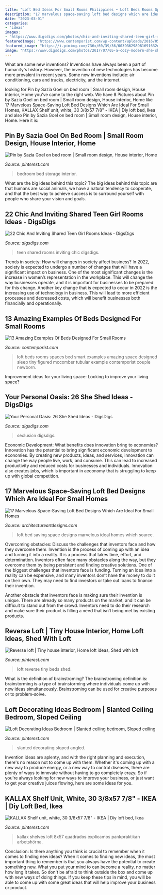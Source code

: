 ```yaml
---
title: "Loft Bed Ideas For Small Rooms Philippines ~ Loft Beds Rooms Spaces Bed Smart Examples Amazing Space Designed Sleep Tiny Figured Mccomber Tubular Example Contemporist Couple Newborn"
description: "17 marvelous space-saving loft bed designs which are ideal for small homes"
date: "2023-03-01"
categories:
- "ideas"
images:
- "https://www.digsdigs.com/photos/chic-and-inviting-shared-teen-girl-rooms-ideas-11.jpg"
featuredImage: "https://www.contemporist.com/wp-content/uploads/2016/05/beds-for-small-spaces_080516_06-800x1100.jpg"
featured_image: "https://i.pinimg.com/736x/60/39/36/603936298981691632dc88b1d617ab4e.jpg"
image: "https://www.digsdigs.com/photos/2017/07/05-a-cozy-modern-she-shed-with-a-living-and-bedroom-zone-to-enjoy-seclusion.jpg"
---
```



What are some new inventions?
Inventions have always been a part of humanity's history. However, the invention of new technologies has become more prevalent in recent years. Some new inventions include: air conditioning, cars and trucks, electricity, and the internet.

	

		
looking for Pin by Sazia Goel on bed room | Small room design, House interior, Home you've came to the right web. We have 8 Pictures about Pin by Sazia Goel on bed room | Small room design, House interior, Home like 17 Marvelous Space-Saving Loft Bed Designs Which Are Ideal For Small Homes, KALLAX Shelf unit, white, 30 3/8x57 7/8&quot; - IKEA | Diy loft bed, Ikea and also Pin by Sazia Goel on bed room | Small room design, House interior, Home. Here it is:
		
    
## Pin By Sazia Goel On Bed Room | Small Room Design, House Interior, Home

<img loading=lazy src="https://i.pinimg.com/736x/ea/a8/66/eaa866bd94034f383154e1168022c527--platform-bed-storage-platform-bedroom.jpg" onerror="this.onerror=null;this.src='https://tse1.mm.bing.net/th?id=OIP.WutVGnNiIiMHf-VwoPMXTgHaLH&amp;pid=15.1';" alt="Pin by Sazia Goel on bed room | Small room design, House interior, Home">

_Source: pinterest.com_

>bedroom bed storage interior. 

	

What are the big ideas behind this topic?
The big ideas behind this topic are that humans are social animals, we have a natural tendency to cooperate, and that the best way to achieve success is to surround yourself with people who share your vision and goals.

    
## 22 Chic And Inviting Shared Teen Girl Rooms Ideas - DigsDigs

<img loading=lazy src="https://www.digsdigs.com/photos/chic-and-inviting-shared-teen-girl-rooms-ideas-11.jpg" onerror="this.onerror=null;this.src='https://tse3.mm.bing.net/th?id=OIP.FbbFW2VVomJEEsWn5xfJmgHaLH&amp;pid=15.1';" alt="22 Chic And Inviting Shared Teen Girl Rooms Ideas - DigsDigs">

_Source: digsdigs.com_

>teen shared rooms inviting chic digsdigs. 

	

Trends in society: How will changes in society affect business?
In 2022, society is expected to undergo a number of changes that will have a significant impact on business. One of the most significant changes is the increase in women’s representation in the workplace. This will change the way businesses operate, and it is important for businesses to be prepared for this change. Another key change that is expected to occur in 2022 is the increasing use of technology in business. This will lead to more efficient processes and decreased costs, which will benefit businesses both financially and operationally.

    
## 13 Amazing Examples Of Beds Designed For Small Rooms

<img loading=lazy src="https://www.contemporist.com/wp-content/uploads/2016/05/beds-for-small-spaces_080516_06-800x1100.jpg" onerror="this.onerror=null;this.src='https://tse2.mm.bing.net/th?id=OIP.lvmBUBkpEwjSt4XnRC_mBQHaKL&amp;pid=15.1';" alt="13 Amazing Examples Of Beds Designed For Small Rooms">

_Source: contemporist.com_

>loft beds rooms spaces bed smart examples amazing space designed sleep tiny figured mccomber tubular example contemporist couple newborn. 

	

Improvement ideas for your living space:
Looking to improve your living space?

    
## Your Personal Oasis: 26 She Shed Ideas - DigsDigs

<img loading=lazy src="https://www.digsdigs.com/photos/2017/07/05-a-cozy-modern-she-shed-with-a-living-and-bedroom-zone-to-enjoy-seclusion.jpg" onerror="this.onerror=null;this.src='https://tse2.mm.bing.net/th?id=OIP.mbklUnrometnD6ArnijveAHaJ4&amp;pid=15.1';" alt="Your Personal Oasis: 26 She Shed Ideas - DigsDigs">

_Source: digsdigs.com_

>seclusion digsdigs. 

	

Economic Development: What benefits does innovation bring to economies?
Innovation has the potential to bring significant economic development to economies. By creating new products, ideas, and services, innovation can change the way people live, work, and consume. This can lead to increased productivity and reduced costs for businesses and individuals. Innovation also creates jobs, which is important in aeconomy that is struggling to keep up with global competition.

    
## 17 Marvelous Space-Saving Loft Bed Designs Which Are Ideal For Small Homes

<img loading=lazy src="https://www.architectureartdesigns.com/wp-content/uploads/2016/01/6-50.jpg" onerror="this.onerror=null;this.src='https://tse3.mm.bing.net/th?id=OIP.xeoN89TWjSYrxbb2uBYZqQHaF0&amp;pid=15.1';" alt="17 Marvelous Space-Saving Loft Bed Designs Which Are Ideal For Small Homes">

_Source: architectureartdesigns.com_

>loft bed saving space designs marvelous ideal homes which source. 

	

Overcoming obstacles: Discuss the challenges that inventors face and how they overcome them.
Invention is the process of coming up with an idea and turning it into a reality. It is a process that takes time, effort, and determination. Inventors often face many obstacles along the way, but they overcome them by being persistent and finding creative solutions.
One of the biggest challenges that inventors face is funding. Turning an idea into a reality can be expensive, and many inventors don’t have the money to do it on their own. They may need to find investors or take out loans to finance their invention.

Another obstacle that inventors face is making sure their invention is unique. There are already so many products on the market, and it can be difficult to stand out from the crowd. Inventors need to do their research and make sure their product is filling a need that isn’t being met by existing products.

    
## Reverse Loft | Tiny House Interior, Home Loft Ideas, Shed With Loft

<img loading=lazy src="https://i.pinimg.com/736x/ba/63/16/ba6316c19ddb16f89ecc33bc0e077f91.jpg" onerror="this.onerror=null;this.src='https://tse4.mm.bing.net/th?id=OIP.IqhJm82pq3tRx1SRWlKFjQHaJ4&amp;pid=15.1';" alt="Reverse loft | Tiny house interior, Home loft ideas, Shed with loft">

_Source: pinterest.com_

>loft reverse tiny beds shed. 

	

What is the definition of brainstroming?
The brainstroming definition is:
brainstorming is a type of brainstorming where individuals come up with new ideas simultaneously. Brainstroming can be used for creative purposes or to problem-solve.

    
## Loft Decorating Ideas Bedroom | Slanted Ceiling Bedroom, Sloped Ceiling

<img loading=lazy src="https://i.pinimg.com/736x/3b/99/77/3b99775336836386ec3dab13cfe2d222.jpg" onerror="this.onerror=null;this.src='https://tse3.mm.bing.net/th?id=OIP.Ot3u_zs0PAu8MLVd1kfM0AHaKF&amp;pid=15.1';" alt="Loft Decorating Ideas Bedroom | Slanted ceiling bedroom, Sloped ceiling">

_Source: pinterest.com_

>slanted decorating sloped angled. 

	

Invention ideas are aplenty, and with the right planning and execution, there's no reason not to come up with them. Whether it's coming up with a new way to produce energy, or a new way to control diseases, there are plenty of ways to innovate without having to go completely crazy. So if you're always looking for new ways to improve your business, or just want to get your creative juices flowing, here are some ideas for you.

    
## KALLAX Shelf Unit, White, 30 3/8x57 7/8&quot; - IKEA | Diy Loft Bed, Ikea

<img loading=lazy src="https://i.pinimg.com/736x/60/39/36/603936298981691632dc88b1d617ab4e.jpg" onerror="this.onerror=null;this.src='https://tse1.mm.bing.net/th?id=OIP.toOvVMdSwgeDWlQ3fbULkQHaMR&amp;pid=15.1';" alt="KALLAX Shelf unit, white, 30 3/8x57 7/8&quot; - IKEA | Diy loft bed, Ikea">

_Source: pinterest.com_

>kallax shelves loft 8x57 quadrados explicamos pankpraktikan arbetshörna. 

	

Conclusion: Is there anything you think is crucial to remember when it comes to finding new ideas?
When it comes to finding new ideas, the most important thing to remember is that you always have the potential to create something new. What you put your mind to can become a reality, no matter how long it takes. So don't be afraid to think outside the box and come up with new ways of doing things. If you keep these tips in mind, you will be able to come up with some great ideas that will help improve your business or product.

